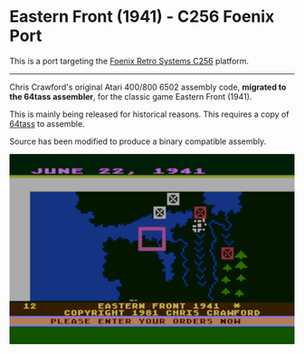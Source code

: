 # Eastern Front (1941) - C256 Foenix Port

This is a port targeting the [Foenix Retro Systems C256](https://c256foenix.com/) platform.

---

Chris Crawford's original Atari 400/800 6502 assembly code, **migrated to the 64tass assembler**, for the classic game Eastern Front (1941).

This is mainly being released for historical reasons. This requires a copy of [64tass](https://sourceforge.net/projects/tass64/) to assemble.

Source has been modified to produce a binary compatible assembly.

![Eastern Front (1941)](media/easternfront.png)
